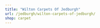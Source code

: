 ```yaml
---
title: "Wilton Carpets Of Jedburgh"
url: /jedburgh/wilton-carpets-of-jedburgh/
shop: carpet
---
```

